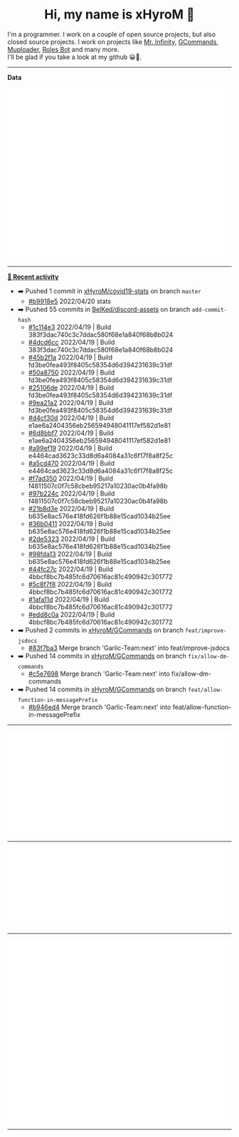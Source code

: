 <p align="center">
    <!-- <img src="https://avatars.githubusercontent.com/u/56601352" width="192" alt="hyro's pfp" /> -->
    <h1 align="center">Hi, my name is xHyroM 👋</h1>
</p>

I'm a programmer. I work on a couple of open source projects, but also closed source projects. I work on projects like [Mr. Infinity](https://discord.com/oauth2/authorize?client_id=720321585625694239&scope=bot%20applications.commands&permissions=8&redirect_uri=https://blobs.gq/imanager&prompt=consent&response_type=code), [GCommands](https://github.com/Garlic-Team/GCommands), [Muploader](https://github.com/xHyroM/Muploder), [Roles Bot](https://github.com/xHyroM/roles-bot) and many more.  
I'll be glad if you take a look at my github 😀👀.

___
**Data**

<img src="https://github.com/xHyroM/xHyroM/blob/master/.cache/base.svg">

___

**[📰 Recent activity](https://github.com/xHyroM)**
* ➡️ Pushed 1 commit in [xHyroM/covid19-stats](https://github.com/xHyroM/covid19-stats) on branch `master`
  * [#b9918e5](https://github.com/xHyroM/covid19-stats/commit/b9918e5) 2022/04/20 stats
* ➡️ Pushed 55 commits in [BelKed/discord-assets](https://github.com/BelKed/discord-assets) on branch `add-commit-hash`
  * [#1c114e3](https://github.com/BelKed/discord-assets/commit/1c114e3) 2022/04/19 | Build 383f3dac740c3c7ddac580f68e1a840f68b8b024
  * [#4dcd6cc](https://github.com/BelKed/discord-assets/commit/4dcd6cc) 2022/04/19 | Build 383f3dac740c3c7ddac580f68e1a840f68b8b024
  * [#45b2f1a](https://github.com/BelKed/discord-assets/commit/45b2f1a) 2022/04/19 | Build fd3be0fea493f8405c58354d6d394231639c31df
  * [#50a8750](https://github.com/BelKed/discord-assets/commit/50a8750) 2022/04/19 | Build fd3be0fea493f8405c58354d6d394231639c31df
  * [#25106de](https://github.com/BelKed/discord-assets/commit/25106de) 2022/04/19 | Build fd3be0fea493f8405c58354d6d394231639c31df
  * [#9ea21a2](https://github.com/BelKed/discord-assets/commit/9ea21a2) 2022/04/19 | Build fd3be0fea493f8405c58354d6d394231639c31df
  * [#d4cf30d](https://github.com/BelKed/discord-assets/commit/d4cf30d) 2022/04/19 | Build e1ae6a2404356eb256594948041117ef582d1e81
  * [#6d8bbf7](https://github.com/BelKed/discord-assets/commit/6d8bbf7) 2022/04/19 | Build e1ae6a2404356eb256594948041117ef582d1e81
  * [#a99ef19](https://github.com/BelKed/discord-assets/commit/a99ef19) 2022/04/19 | Build e4464cad3623c33d8d6a4084a31c6f17f8a8f25c
  * [#a5cd470](https://github.com/BelKed/discord-assets/commit/a5cd470) 2022/04/19 | Build e4464cad3623c33d8d6a4084a31c6f17f8a8f25c
  * [#f7ad350](https://github.com/BelKed/discord-assets/commit/f7ad350) 2022/04/19 | Build f4811507c0f7c58cbeb95217a10230ac0b4fa98b
  * [#97b224c](https://github.com/BelKed/discord-assets/commit/97b224c) 2022/04/19 | Build f4811507c0f7c58cbeb95217a10230ac0b4fa98b
  * [#21b8d3e](https://github.com/BelKed/discord-assets/commit/21b8d3e) 2022/04/19 | Build b635e8ac576e418fd626f1b88e15cad1034b25ee
  * [#36b0411](https://github.com/BelKed/discord-assets/commit/36b0411) 2022/04/19 | Build b635e8ac576e418fd626f1b88e15cad1034b25ee
  * [#2de5323](https://github.com/BelKed/discord-assets/commit/2de5323) 2022/04/19 | Build b635e8ac576e418fd626f1b88e15cad1034b25ee
  * [#98fda13](https://github.com/BelKed/discord-assets/commit/98fda13) 2022/04/19 | Build b635e8ac576e418fd626f1b88e15cad1034b25ee
  * [#44fc27c](https://github.com/BelKed/discord-assets/commit/44fc27c) 2022/04/19 | Build 4bbcf8bc7b485fc6d70616ac81c490942c301772
  * [#5c8f7f8](https://github.com/BelKed/discord-assets/commit/5c8f7f8) 2022/04/19 | Build 4bbcf8bc7b485fc6d70616ac81c490942c301772
  * [#1afa11d](https://github.com/BelKed/discord-assets/commit/1afa11d) 2022/04/19 | Build 4bbcf8bc7b485fc6d70616ac81c490942c301772
  * [#edd8c0a](https://github.com/BelKed/discord-assets/commit/edd8c0a) 2022/04/19 | Build 4bbcf8bc7b485fc6d70616ac81c490942c301772
* ➡️ Pushed 2 commits in [xHyroM/GCommands](https://github.com/xHyroM/GCommands) on branch `feat/improve-jsdocs`
  * [#83f7ba3](https://github.com/xHyroM/GCommands/commit/83f7ba3) Merge branch &#39;Garlic-Team:next&#39; into feat/improve-jsdocs
* ➡️ Pushed 14 commits in [xHyroM/GCommands](https://github.com/xHyroM/GCommands) on branch `fix/allow-dm-commands`
  * [#c5e7698](https://github.com/xHyroM/GCommands/commit/c5e7698) Merge branch &#39;Garlic-Team:next&#39; into fix/allow-dm-commands
* ➡️ Pushed 14 commits in [xHyroM/GCommands](https://github.com/xHyroM/GCommands) on branch `feat/allow-function-in-messagePrefix`
  * [#b946ed4](https://github.com/xHyroM/GCommands/commit/b946ed4) Merge branch &#39;Garlic-Team:next&#39; into feat/allow-function-in-messagePrefix


___

<img src="https://github.com/xHyroM/xHyroM/blob/master/.cache/isocalendar.svg">

___

<img src="https://github.com/xHyroM/xHyroM/blob/master/.cache/languages.svg">

___

<img src="https://github.com/xHyroM/xHyroM/blob/master/.cache/achievements.svg">

___
